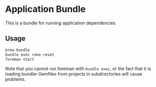 Application Bundle
==================

This is a bundle for running application dependencies.

## Usage

```bash
brew bundle
bundle exec rake reset
foreman start
```

Note that you cannot run foreman with `bundle exec`, or the fact that it is loading bundler Gemfiles from projects in subdirectories
will cause problems.

